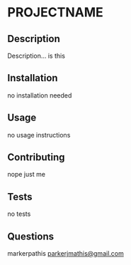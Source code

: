 
# PROJECTNAME

## Description
Description... is this

## Installation
no installation needed

## Usage
no usage instructions

## Contributing
nope just me

## Tests
no tests

## Questions
markerpathis
parkerjmathis@gmail.com
    